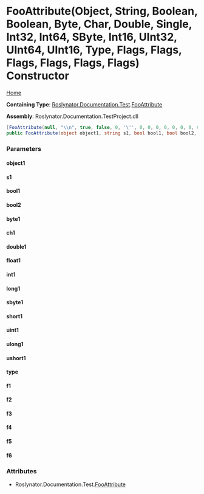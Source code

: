 # FooAttribute\(Object, String, Boolean, Boolean, Byte, Char, Double, Single, Int32, Int64, SByte, Int16, UInt32, UInt64, UInt16, Type, Flags, Flags, Flags, Flags, Flags, Flags\) Constructor

[Home](../../../../../README.md)

**Containing Type**: [Roslynator.Documentation.Test](../../README.md)\.[FooAttribute](../README.md)

**Assembly**: Roslynator\.Documentation\.TestProject\.dll

```csharp
[FooAttribute(null, "\\n", true, false, 0, '\'', 0, 0, 0, 0, 0, 0, 0, 0, 0, typeof(System.Object), Flags.None, Flags.A, Flags.A, Flags.AB | Flags.C, Flags.AB, (Flags)100)]
public FooAttribute(object object1, string s1, bool bool1, bool bool2, byte byte1, char ch1, double double1, float float1, int int1, long long1, sbyte sbyte1, short short1, uint uint1, ulong ulong1, ushort ushort1, Type type, Flags f1, Flags f2, Flags f3, Flags f4, Flags f5, Flags f6)
```

### Parameters

#### object1

#### s1

#### bool1

#### bool2

#### byte1

#### ch1

#### double1

#### float1

#### int1

#### long1

#### sbyte1

#### short1

#### uint1

#### ulong1

#### ushort1

#### type

#### f1

#### f2

#### f3

#### f4

#### f5

#### f6

### Attributes

* Roslynator\.Documentation\.Test\.[FooAttribute](../README.md)

